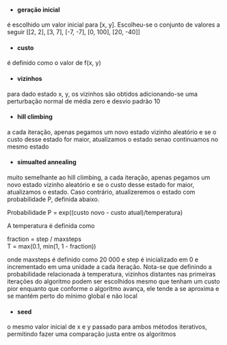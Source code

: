 - #### geração inicial
é escolhido um valor inicial para [x, y]. Escolheu-se o conjunto de valores a seguir [[2, 2], [3, 7], [-7, -7], [0, 100], [20, -40]]

- #### custo
é definido como o valor de f(x, y)

- #### vizinhos
para dado estado x, y, os vizinhos são obtidos adicionando-se uma perturbação normal de média zero e desvio padrão 10

- #### hill climbing
a cada iteração, apenas pegamos um novo estado vizinho aleatório e se o custo desse estado for maior, atualizamos o estado senao continuamos no mesmo estado

- #### simualted annealing
muito semelhante ao hill climbing, a cada iteração, apenas pegamos um novo estado vizinho aleatório e se o custo desse estado for maior, atualizamos o estado. Caso contrário, atualizeremos o estado com probabilidade P, definida abaixo.

Probabilidade P = exp((custo novo - custo atual)/temperatura)

A temperatura é definida como 

fraction = step / maxsteps  
T = max(0.1, min(1, 1 - fraction)) 

onde maxsteps é definido como 20 000 e step é inicializado em 0 e incrementado em uma unidade a cada iteração. Nota-se que definindo a probabilidade relacionada à temperatura, vizinhos distantes nas primeiras iterações do algoritmo podem ser escolhidos mesmo que tenham um custo pior enquanto que conforme o algoritmo avança, ele tende a se aproxima e se mantém perto do mínimo global e não local

- #### seed
o mesmo valor inicial de x e y  passado para ambos métodos iterativos, permitindo fazer uma comparação justa entre os algoritmos